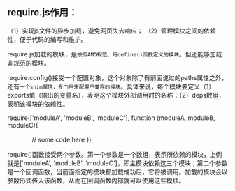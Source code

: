 ## require.js作用：
（1）实现js文件的异步加载，避免网页失去响应；
（2）管理模块之间的依赖性，便于代码的编写和维护。

require.js加载的模块，是`按照AMD规范、用define()函数定义的模块`。但还能够加载非规范的模块。

require.config()接受一个配置对象，这个对象除了有前面说过的paths属性之外，还有`一个shim属性，专门用来配置不兼容的模块`。具体来说，每个模块要定义（1）exports值（输出的变量名），表明这个模块外部调用时的名称；（2）deps数组，表明该模块的依赖性。

require(['moduleA', 'moduleB', 'moduleC'], function (moduleA, moduleB, moduleC){

　　　　// some code here
});

require()函数接受两个参数。第一个参数是一个数组，表示所依赖的模块，上例就是['moduleA', 'moduleB', 'moduleC']，即主模块依赖这三个模块；第二个参数是一个回调函数，当前面指定的模块都加载成功后，它将被调用。加载的模块会以参数形式传入该函数，从而在回调函数内部就可以使用这些模块。


